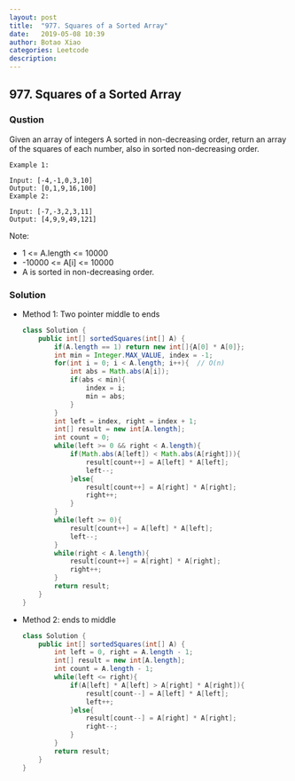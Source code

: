 ```yaml
---
layout: post
title:  "977. Squares of a Sorted Array"
date:   2019-05-08 10:39
author: Botao Xiao
categories: Leetcode
description:
---
```

## 977. Squares of a Sorted Array

### Qustion
Given an array of integers A sorted in non-decreasing order, return an array of the squares of each number, also in sorted non-decreasing order.

```
Example 1:

Input: [-4,-1,0,3,10]
Output: [0,1,9,16,100]
Example 2:

Input: [-7,-3,2,3,11]
Output: [4,9,9,49,121]
```

Note:
* 1 <= A.length <= 10000
* -10000 <= A[i] <= 10000
* A is sorted in non-decreasing order.

### Solution
* Method 1: Two pointer middle to ends
  ```Java
  class Solution {
      public int[] sortedSquares(int[] A) {
          if(A.length == 1) return new int[]{A[0] * A[0]};
          int min = Integer.MAX_VALUE, index = -1;
          for(int i = 0; i < A.length; i++){  // O(n)
              int abs = Math.abs(A[i]);
              if(abs < min){
                  index = i;
                  min = abs;
              }
          }
          int left = index, right = index + 1;
          int[] result = new int[A.length];
          int count = 0;
          while(left >= 0 && right < A.length){
              if(Math.abs(A[left]) < Math.abs(A[right])){
                  result[count++] = A[left] * A[left];
                  left--;
              }else{
                  result[count++] = A[right] * A[right];
                  right++;
              }
          }
          while(left >= 0){
              result[count++] = A[left] * A[left];
              left--;
          }
          while(right < A.length){
              result[count++] = A[right] * A[right];
              right++;
          }
          return result;
      }
  }
  ```

* Method 2: ends to middle
  ```Java
  class Solution {
      public int[] sortedSquares(int[] A) {
          int left = 0, right = A.length - 1;
          int[] result = new int[A.length];
          int count = A.length - 1;
          while(left <= right){
              if(A[left] * A[left] > A[right] * A[right]){
                  result[count--] = A[left] * A[left];
                  left++;
              }else{
                  result[count--] = A[right] * A[right];
                  right--;
              }
          }
          return result;
      }
  }
  ```
